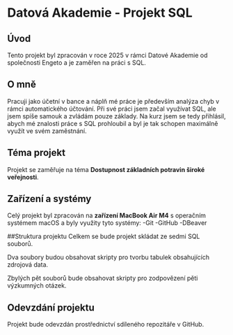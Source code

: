 # **Datová Akademie - Projekt SQL**

## **Úvod**
Tento projekt byl zpracován v roce 2025 v rámci Datové Akademie od společnosti Engeto a je zaměřen na práci s SQL.

## **O mně**
Pracuji jako účetní v bance a náplň mé práce je především analýza chyb v rámci automatického účtování. Při své práci jsem začal využívat SQL, ale jsem spíše samouk a zvládám pouze základy. Na kurz jsem se tedy přihlásil, abych mé znalosti práce s SQL prohloubil a byl je tak schopen maximálně využít ve svém zaměstnání.

## **Téma projekt**
Projekt se zaměřuje na téma **Dostupnost základních potravin široké veřejnosti**.

## Zařízení a systémy
Celý projekt byl zpracován na **zařízení MacBook Air M4** s operačním systémem macOS a byly využity tyto systémy:
-Git
-GitHub
-DBeaver

##Struktura projektu
Celkem se bude projekt skládat ze sedmi SQL souborů. 

Dva soubory budou obsahovat skripty pro tvorbu tabulek obsahujících zdrojová data.

Zbylých pět souborů bude obsahovat skripty pro zodpovězení pěti výzkumných otázek.

## Odevzdání projektu
Projekt bude odevzdán prostřednictví sdíleného repozitáře v GitHub.

